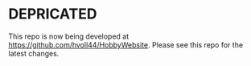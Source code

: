 # DEPRICATED

This repo is now being developed at https://github.com/hvoll44/HobbyWebsite. Please see this repo for the latest changes.
